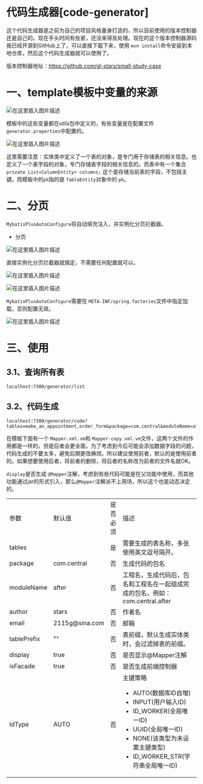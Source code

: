 # 代码生成器[code-generator]

这个代码生成器是之前为自己的项目风格量身打造的，所以目前使用的版本控制器还是自己的。现在手头时间有些紧，还没来得及处理。现在的这个版本控制器源码我已经开源到GitHub上了，可以直接下载下来，使用 `mvn install`命令安装到本地仓库，然后这个代码生成器就可以使用了。

版本控制器地址：https://github.com/gl-stars/small-study-case

# 一、template模板中变量的来源

![在这里插入图片描述](https://img-blog.csdnimg.cn/2019122608424625.png?x-oss-process=image/watermark,type_ZmFuZ3poZW5naGVpdGk,shadow_10,text_aHR0cHM6Ly9ibG9nLmNzZG4ubmV0L3FxXzQxODUzNDQ3,size_16,color_FFFFFF,t_70)

模板中的这些变量都在utils包中定义的，有些变量是在配置文件 `generator.properties`中配置的。

![在这里插入图片描述](https://img-blog.csdnimg.cn/20191226084539520.png?x-oss-process=image/watermark,type_ZmFuZ3poZW5naGVpdGk,shadow_10,text_aHR0cHM6Ly9ibG9nLmNzZG4ubmV0L3FxXzQxODUzNDQ3,size_16,color_FFFFFF,t_70)

这里需要注意：实体类中定义了一个表的对象，是专门用于存储表的相关信息。也定义了一个表字段的对象，专门存储表字段的相关信息的。而表中有一个集合 `private List<ColumnEntity> columns;` 这个是存储当前表的字段，不包括主键。而模板中的`pk`指的是 `TableEntity`对象中的 `pk`。

# 二、分页

`MybatisPlusAutoConfigure`将自动填充注入，并实例化分页拦截器。

- 分页

![在这里插入图片描述](https://img-blog.csdnimg.cn/2020052922483731.png?x-oss-process=image/watermark,type_ZmFuZ3poZW5naGVpdGk,shadow_10,text_aHR0cHM6Ly9ibG9nLmNzZG4ubmV0L3FxXzQxODUzNDQ3,size_16,color_FFFFFF,t_70)

直接实例化分页拦截器就搞定，不需要任何配置就可以。

![在这里插入图片描述](https://img-blog.csdnimg.cn/20200529225035931.png?x-oss-process=image/watermark,type_ZmFuZ3poZW5naGVpdGk,shadow_10,text_aHR0cHM6Ly9ibG9nLmNzZG4ubmV0L3FxXzQxODUzNDQ3,size_16,color_FFFFFF,t_70)

![在这里插入图片描述](https://img-blog.csdnimg.cn/20200529225208318.png?x-oss-process=image/watermark,type_ZmFuZ3poZW5naGVpdGk,shadow_10,text_aHR0cHM6Ly9ibG9nLmNzZG4ubmV0L3FxXzQxODUzNDQ3,size_16,color_FFFFFF,t_70)

`MybatisPlusAutoConfigure`需要在 `META-INF/spring.factories`文件中指定加载，否则配置无效。

![在这里插入图片描述](https://img-blog.csdnimg.cn/2020052922531640.png?x-oss-process=image/watermark,type_ZmFuZ3poZW5naGVpdGk,shadow_10,text_aHR0cHM6Ly9ibG9nLmNzZG4ubmV0L3FxXzQxODUzNDQ3,size_16,color_FFFFFF,t_70)

# 三、使用

## 3.1、查询所有表

```http
localhost:7300/generator/list
```

## 3.2、代码生成

```http
localhost:7300/generator/code?tables=make_an_appointment,order_form&package=com.central&moduleName=after&author=stars&display=true
```

<table>
      <tr>
          <td>参数</td>
          <td>默认值</td>
          <td>是否必须</td>
          <td>描述</td>
      </tr>
      <tr>
          <td>tables</td>
          <td></td>
          <td>是</td>
          <td>需要生成的表名称，多张使用英文逗号隔开。</td>
      </tr>
      <tr>
          <td>package</td>
          <td>com.central</td>
          <td>否</td>
          <td>生成代码的包名</td>
      </tr>
      <tr>
          <td>moduleName</td>
          <td>after</td>
          <td>否</td>
          <td>工程名，生成代码后，包名和工程名在一起组成完成的包名，例如：com.central.after</td>
      </tr>
      <tr>
          <td>author</td>
          <td>stars</td>
          <td>否</td>
          <td>作者名</td>
      </tr>
      <tr>
          <td>email</td>
          <td>2115g@sina.com</td>
          <td>否</td>
          <td>邮箱</td>
      </tr>
      <tr>
          <td>tablePrefix</td>
          <td>""</td>
          <td>否</td>
          <td>表前缀，默认生成实体类时，会过滤掉表的前缀。</td>
      </tr>
      <tr>
          <td>display</td>
          <td>true</td>
          <td>否</td>
          <td>是否显示@Mapper注解</td>
      </tr>
      <tr>
          <td>isFacade</td>
          <td>true</td>
          <td>否</td>
          <td>是否生成前端控制器</td>
      </tr>
    <tr>
        <td>IdType</td>
        <td>AUTO</td>
        <td>否</td>
        <td>主键策略<ul>
            <li>AUTO(数据库ID自增)</li>
            <li>INPUT(用户输入ID)</li>
            <li>ID_WORKER(全局唯一ID)</li>
            <li>UUID(全局唯一ID)</li>
            <li>NONE(该类型为未设置主键类型)</li>
            <li>ID_WORKER_STR(字符串全局唯一ID)</li>
            </ul></td>
    </tr>
</talbe>


在模板下面有一个 `Mapper.xml.vm`和 `Mapper-copy.xml.vm`文件，这两个文件的作用都是一样的，但是后者会更全面。为了考虑到今后可能会添加数据字段的问题，代码生成的不要太多，避免后期更改麻烦。所以建议使用前者，默认的是使用前者的。如果想要使用后者，将前者的删除，将后者的名称改为前者的文件名就OK。

`display`是否生成 `@Mapper`注解，考虑到有些代码可能是在父功能中使用，而其他功能通过jar的形式引入，那么`@Mapper`注解派不上用场，所以这个也是动态决定的。